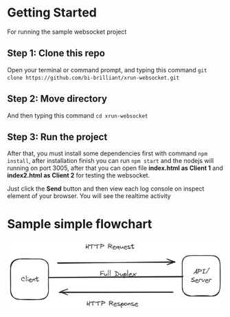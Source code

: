 # Getting Started

For running the sample websocket project

## Step 1: Clone this repo

Open your terminal or command prompt, and typing this command `git clone https://github.com/bi-brilliant/xrun-websocket.git`

## Step 2: Move directory

And then typing this command `cd xrun-websocket`

## Step 3: Run the project

After that, you must install some dependencies first with command `npm install`, after installation finish you can run `npm start` and the nodejs will running on port 3005, after that you can open file **index.html as Client 1** and **index2.html as Client 2** for testing the websocket.

Just click the **Send** button and then view each log console on inspect element of your browser. You will see the realtime activity

# Sample simple flowchart

![flowchart](flowchart.png)
